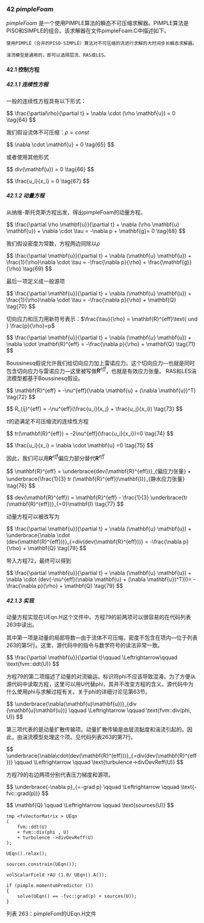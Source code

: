 ### 42 $\textit{pimpleFoam}$

$\textit{pimpleFoam}$ 是一个使用PIMPLE算法的瞬态不可压缩求解器。PIMPLE算法是PISO和SIMPLE的组合。该求解器在文件$\text{pimpleFoam.C}$中描述如下。

```
使用PIMPLE（合并的PISO-SIMPLE）算法对不可压缩的流进行求解的大时间步长瞬态求解器。

湍流模型是通用的，即可以选择层流、RAS或LES。
```

#### 42.1 控制方程

##### 42.1.1 连续性方程

一般的连续性方程具有以下形式：

<p>
$$
\frac{\partial\rho}{\partial t} + \nabla \cdot (\rho \mathbf{u}) = 0
\tag{64}
$$
</p>

我们假设流体不可压缩：$\rho = const$

<p>
$$
\nabla \cdot \mathbf{u} = 0
\tag{65}
$$
</p>

或者使用其他形式

<p>
$$
div(\mathbf{u}) = 0
\tag{66}
$$
</p>
<p>
$$
\frac{u_i}{x_i} = 0
\tag{67}
$$
</p>

##### 42.1.2 动量方程

从纳维-斯托克斯方程出发，得出$\text{pimpleFoam}$的动量方程。

<p>
$$
\frac{\partial \rho \mathbf{u}}{\partial t} + \nabla (\rho \mathbf{u} \mathbf{u}) + \nabla \cdot \tau = -\nabla p + \mathbf{g}= 0
\tag{68}
$$
</p>

我们假设密度为常数，方程两边同除以$\rho$

<p>
$$
\frac{\partial \mathbf{u}}{\partial t} + \nabla (\mathbf{u} \mathbf{u}) + \frac{1}{\rho}\nabla \cdot \tau = -\frac{\nabla p}{\rho} + \frac{\mathbf{g}}{\rho}
\tag{69}
$$
</p>

最后一项定义成一般源项

<p>
$$
\frac{\partial \mathbf{u}}{\partial t} + \nabla (\mathbf{u} \mathbf{u}) + \frac{1}{\rho}\nabla \cdot \tau = -\frac{\nabla p}{\rho} + \mathbf{Q}
\tag{70}
$$
</p>

切向应力和压力用新符号表示：$\frac{\tau}{\rho} = \mathbf{R}^{eff}\text{ und } \frac{p}{\rho}=p$

<p>
$$
\frac{\partial \mathbf{u}}{\partial t} + \nabla (\mathbf{u} \mathbf{u}) + \nabla \cdot \mathbf{R}^{eff} = -\frac{\nabla p}{\rho} + \mathbf{Q}
\tag{71}
$$
</p>

Boussinesq假说允许我们给切向应力加上雷诺应力。这个切向应力—也就是同时包含切向应力与雷诺应力—这里被写做$\mathbf{R}^{eff}$，也就是有效应力张量。 RAS和LES湍流模型都基于Boussinesq假设。

<p>
$$
\mathbf{R}^{eff} = -\nu^{eff}(\nabla \mathbf{u} + (\nabla \mathbf{u})^T)
\tag{72}
$$
</p>

<p>
$$
R_{ij}^{eff} = -\nu^{eff}(\frac{u_i}{x_j} + \frac{u_j}{x_i})
\tag{73}
$$
</p>

$\tau$的迹满足不可压缩流的连续性方程

<p>
$$
tr(\mathbf{R}^{eff}) = -2\nu^{eff}(\frac{u_i}{x_i})=0
\tag{74}
$$
</p>

<p>
$$
\frac{u_i}{x_i} = \nabla \cdot \mathbf{u} =0
\tag{75}
$$
</p>

因此，我们可以用$\mathbf{R}^{eff}$偏应力部分替代$\mathbf{R}^{eff}$

<p>
$$
\mathbf{R}^{eff} = \underbrace{dev(\mathbf{R}^{eff})}_{偏应力张量} + \underbrace{\frac{1}{3} tr (\mathbf{R}^{eff})\mathbf{I}}_{静水应力张量} 
\tag{76}
$$
</p>

<p>
$$
dev(\mathbf{R}^{eff}) = \mathbf{R}^{eff} - \frac{1}{3} \underbrace{tr (\mathbf{R}^{eff})}_{=0}\mathbf{I} 
\tag{77}
$$
</p>

动量方程可以被改写为

<p>
$$
\frac{\partial \mathbf{u}}{\partial t} + \nabla (\mathbf{u} \mathbf{u}) + \underbrace{\nabla \cdot (dev(\mathbf{R}^{eff}))}_{=div(dev(\mathbf{R}^{eff}))} = -\frac{\nabla p}{\rho} + \mathbf{Q}
\tag{78}
$$
</p>

带入方程72，最终可以得到

<p>
$$
\frac{\partial \mathbf{u}}{\partial t} + \nabla (\mathbf{u} \mathbf{u}) + \nabla \cdot (dev(-\nu^{eff}(\nabla \mathbf{u} + (\nabla \mathbf{u})^T)))= -\frac{\nabla p}{\rho} + \mathbf{Q}
\tag{79}
$$
</p>

##### 42.1.3 实现

动量方程实现在$\text{UEqn.H}$这个文件中。方程79的前两项可以很容易的在代码列表263中读出。

其中第一项是动量的局部导数—由于流体不可压缩，密度不包含在项内—位于列表263的第5行。这里，源代码中的指令与数学符号的读法非常一致。

<p>
$$
\frac{\partial \mathbf{u}}{\partial t}\qquad \Leftrightarrow\qquad \text{fvm::ddt(U)}
$$
</p>

方程79的第二项描述了动量的对流输运。标识符$\text{phi}$不应该导致混淆。为了方便从源代码中读取方程，这里可以用$\text{U}$代替$\text{phi}$，其并不改变方程的含义。源代码中为什么使用$\text{phi}$与求解过程有关。关于$\text{phi}$的详细讨论见第63节。

<p>
$$
\underbrace{\nabla(\mathbf{u}\mathbf{u})}_{div (\mathbf{u}\mathbf{u})} \qquad \Leftrightarrow \qquad \text{fvm::div(phi, U)}
$$
</p>

第三项代表的是动量扩散传输项。动量扩散传输是由层流黏度和湍流引起的。因此，由湍流模型处理这个项。见代码列表263的第7行。

<p>
$$
\underbrace{\nabla\cdot(dev(\mathbf{R}^{eff}))}_{=div(dev(\mathbf{R}^{eff})} \qquad \Leftrightarrow \qquad \text{turbulence->divDevReff(U)}
$$
</p>

方程79的右边两项分别代表压力梯度和源项。

<p>
$$
\underbrace{-\nabla p}_{=-grad p} \qquad \Leftrightarrow \qquad \text{-fvc::grad(p))}
$$
</p>

<p>
$$
\mathbf{Q} \qquad \Leftrightarrow \qquad \text{sources(U)}
$$
</p>

```
tmp <fvVectorMatrix > UEqn 
(
    fvm::ddt(U) 
    + fvm::div(phi , U) 
    + turbulence ->divDevReff(U) 
); 

UEqn().relax(); 

sources.constrain(UEqn());

volScalarField rAU (1.0/ UEqn().A()); 

if (pimple.momentumPredictor ())
{ 
    solve(UEqn() == -fvc::grad(p) + sources(U)); 
}
```
列表 263：$\text{pimpleFom}$的$\text{UEqn.H}$文件


